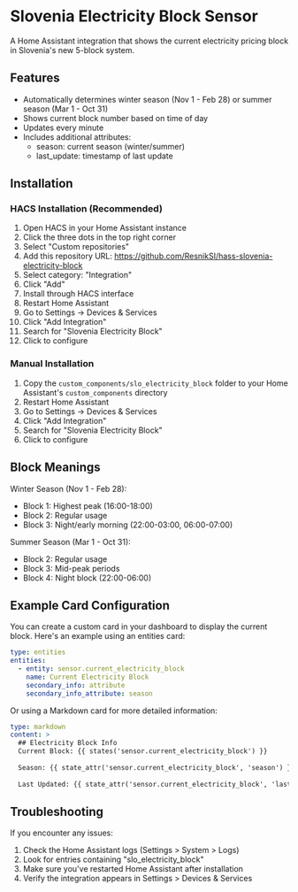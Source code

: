 # Slovenia Electricity Block Sensor

A Home Assistant integration that shows the current electricity pricing block in Slovenia's new 5-block system.

## Features

- Automatically determines winter season (Nov 1 - Feb 28) or summer season (Mar 1 - Oct 31)
- Shows current block number based on time of day
- Updates every minute
- Includes additional attributes:
  - season: current season (winter/summer)
  - last_update: timestamp of last update

## Installation

### HACS Installation (Recommended)

1. Open HACS in your Home Assistant instance
2. Click the three dots in the top right corner
3. Select "Custom repositories"
4. Add this repository URL: https://github.com/ResnikSI/hass-slovenia-electricity-block
5. Select category: "Integration"
6. Click "Add"
7. Install through HACS interface
8. Restart Home Assistant
9. Go to Settings -> Devices & Services
10. Click "Add Integration"
11. Search for "Slovenia Electricity Block"
12. Click to configure

### Manual Installation

1. Copy the `custom_components/slo_electricity_block` folder to your Home Assistant's `custom_components` directory
2. Restart Home Assistant
3. Go to Settings -> Devices & Services
4. Click "Add Integration"
5. Search for "Slovenia Electricity Block"
6. Click to configure

## Block Meanings

Winter Season (Nov 1 - Feb 28):
- Block 1: Highest peak (16:00-18:00)
- Block 2: Regular usage
- Block 3: Night/early morning (22:00-03:00, 06:00-07:00)

Summer Season (Mar 1 - Oct 31):
- Block 2: Regular usage
- Block 3: Mid-peak periods
- Block 4: Night block (22:00-06:00)

## Example Card Configuration

You can create a custom card in your dashboard to display the current block. Here's an example using an entities card:

```yaml
type: entities
entities:
  - entity: sensor.current_electricity_block
    name: Current Electricity Block
    secondary_info: attribute
    secondary_info_attribute: season
```

Or using a Markdown card for more detailed information:

```yaml
type: markdown
content: >
  ## Electricity Block Info
  Current Block: {{ states('sensor.current_electricity_block') }}
  
  Season: {{ state_attr('sensor.current_electricity_block', 'season') }}
  
  Last Updated: {{ state_attr('sensor.current_electricity_block', 'last_update') }}
```

## Troubleshooting

If you encounter any issues:

1. Check the Home Assistant logs (Settings > System > Logs)
2. Look for entries containing "slo_electricity_block"
3. Make sure you've restarted Home Assistant after installation
4. Verify the integration appears in Settings > Devices & Services
